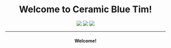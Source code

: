 <h1 align="center">Welcome to Ceramic Blue Tim!</h1>
<p align="center">
  <img src="https://img.shields.io/badge/Focus-Neuromorphic engineering-blue" />
  <img src="https://img.shields.io/badge/Location-France-blue" />
  <img src="https://img.shields.io/badge/Languages-French%20%26%20English-blue" />
</p>
<hr/>
<h4 align="center">Welcome!</h4>
<br>

